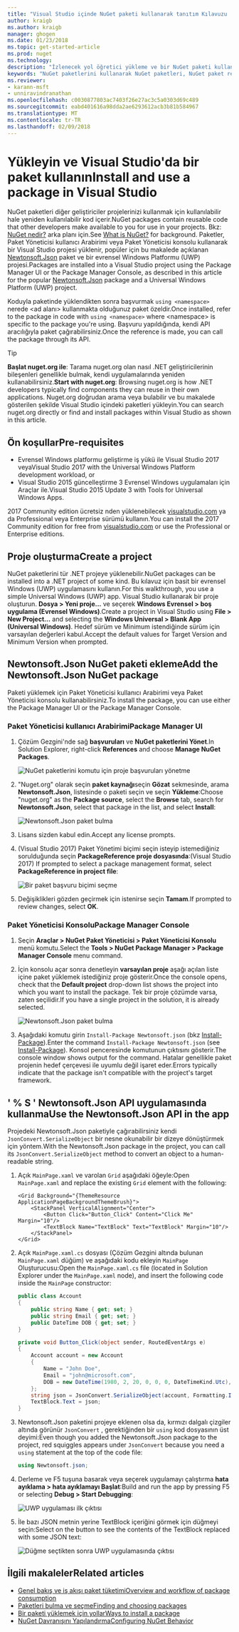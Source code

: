 ```yaml
---
title: "Visual Studio içinde NuGet paketi kullanarak tanıtım Kılavuzu | Microsoft Docs"
author: kraigb
ms.author: kraigb
manager: ghogen
ms.date: 01/23/2018
ms.topic: get-started-article
ms.prod: nuget
ms.technology: 
description: "İzlenecek yol öğretici yükleme ve bir NuGet paketi kullanarak bir Visual Studio projesi işleme."
keywords: "NuGet paketlerini kullanarak NuGet paketleri, NuGet paket referanslarını yükleme NuGet, NuGet paketi tüketim yükleyin"
ms.reviewer:
- karann-msft
- unniravindranathan
ms.openlocfilehash: c0030877803ac7403f26e27ac3c5a0303d69c489
ms.sourcegitcommit: eabd401616a98dda2ae6293612acb3b81b584967
ms.translationtype: MT
ms.contentlocale: tr-TR
ms.lasthandoff: 02/09/2018
---
```

# <a name="install-and-use-a-package-in-visual-studio"></a><span data-ttu-id="4f6f9-104">Yükleyin ve Visual Studio'da bir paket kullanın</span><span class="sxs-lookup"><span data-stu-id="4f6f9-104">Install and use a package in Visual Studio</span></span>

<span data-ttu-id="4f6f9-105">NuGet paketleri diğer geliştiriciler projelerinizi kullanmak için kullanılabilir hale yeniden kullanılabilir kod içerir.</span><span class="sxs-lookup"><span data-stu-id="4f6f9-105">NuGet packages contain reusable code that other developers make available to you for use in your projects.</span></span> <span data-ttu-id="4f6f9-106">Bkz: [NuGet nedir?](../What-is-NuGet.md) arka planı için.</span><span class="sxs-lookup"><span data-stu-id="4f6f9-106">See [What is NuGet?](../What-is-NuGet.md) for background.</span></span> <span data-ttu-id="4f6f9-107">Paketler, Paket Yöneticisi kullanıcı Arabirimi veya Paket Yöneticisi konsolu kullanarak bir Visual Studio projesi yüklenir, popüler için bu makalede açıklanan [Newtonsoft.Json](https://www.nuget.org/packages/Newtonsoft.Json/) paket ve bir evrensel Windows Platformu (UWP) projesi.</span><span class="sxs-lookup"><span data-stu-id="4f6f9-107">Packages are installed into a Visual Studio project using the Package Manager UI or the Package Manager Console, as described in this article for the popular [Newtonsoft.Json](https://www.nuget.org/packages/Newtonsoft.Json/) package and a Universal Windows Platform (UWP) project.</span></span>

<span data-ttu-id="4f6f9-108">Koduyla paketinde yüklendikten sonra başvurmak `using <namespace>` nerede \<ad alanı\> kullanmakta olduğunuz paket özeldir.</span><span class="sxs-lookup"><span data-stu-id="4f6f9-108">Once installed, refer to the package in code with `using <namespace>` where \<namespace\> is specific to the package you're using.</span></span> <span data-ttu-id="4f6f9-109">Başvuru yapıldığında, kendi API aracılığıyla paket çağırabilirsiniz.</span><span class="sxs-lookup"><span data-stu-id="4f6f9-109">Once the reference is made, you can call the package through its API.</span></span>

> [!Tip]
> <span data-ttu-id="4f6f9-110">**Başlat nuget.org ile**: Tarama nuget.org olan nasıl .NET geliştiricilerinin bileşenleri genellikle bulmak, kendi uygulamalarında yeniden kullanabilirsiniz.</span><span class="sxs-lookup"><span data-stu-id="4f6f9-110">**Start with nuget.org**: Browsing nuget.org is how .NET developers typically find components they can reuse in their own applications.</span></span> <span data-ttu-id="4f6f9-111">Nuget.org doğrudan arama veya bulabilir ve bu makalede gösterilen şekilde Visual Studio içindeki paketleri yükleyin.</span><span class="sxs-lookup"><span data-stu-id="4f6f9-111">You can search nuget.org directly or find and install packages within Visual Studio as shown in this article.</span></span>

## <a name="pre-requisites"></a><span data-ttu-id="4f6f9-112">Ön koşullar</span><span class="sxs-lookup"><span data-stu-id="4f6f9-112">Pre-requisites</span></span>

- <span data-ttu-id="4f6f9-113">Evrensel Windows platformu geliştirme iş yükü ile Visual Studio 2017 veya</span><span class="sxs-lookup"><span data-stu-id="4f6f9-113">Visual Studio 2017 with the Universal Windows Platform development workload, or</span></span>
- <span data-ttu-id="4f6f9-114">Visual Studio 2015 güncelleştirme 3 Evrensel Windows uygulamaları için Araçlar ile.</span><span class="sxs-lookup"><span data-stu-id="4f6f9-114">Visual Studio 2015 Update 3 with Tools for Universal Windows Apps.</span></span>

<span data-ttu-id="4f6f9-115">2017 Community edition ücretsiz nden yüklenebilecek [visualstudio.com](https://www.visualstudio.com/) ya da Professional veya Enterprise sürümü kullanın.</span><span class="sxs-lookup"><span data-stu-id="4f6f9-115">You can install the 2017 Community edition for free from [visualstudio.com](https://www.visualstudio.com/) or use the Professional or Enterprise editions.</span></span>

## <a name="create-a-project"></a><span data-ttu-id="4f6f9-116">Proje oluşturma</span><span class="sxs-lookup"><span data-stu-id="4f6f9-116">Create a project</span></span>

<span data-ttu-id="4f6f9-117">NuGet paketlerini tür .NET projeye yüklenebilir.</span><span class="sxs-lookup"><span data-stu-id="4f6f9-117">NuGet packages can be installed into a .NET project of some kind.</span></span> <span data-ttu-id="4f6f9-118">Bu kılavuz için basit bir evrensel Windows (UWP) uygulamasını kullanın.</span><span class="sxs-lookup"><span data-stu-id="4f6f9-118">For this walkthrough, you use a simple Universal Windows (UWP) app.</span></span> <span data-ttu-id="4f6f9-119">Visual Studio kullanarak bir proje oluşturun. **Dosya > Yeni proje...**  ve seçerek **Windows Evrensel > boş uygulama (Evrensel Windows)**.</span><span class="sxs-lookup"><span data-stu-id="4f6f9-119">Create a project in Visual Studio using **File > New Project...** and selecting the **Windows Universal > Blank App (Universal Windows)**.</span></span> <span data-ttu-id="4f6f9-120">Hedef sürüm ve Minimum istendiğinde sürüm için varsayılan değerleri kabul.</span><span class="sxs-lookup"><span data-stu-id="4f6f9-120">Accept the default values for Target Version and Minimum Version when prompted.</span></span>

## <a name="add-the-newtonsoftjson-nuget-package"></a><span data-ttu-id="4f6f9-121">Newtonsoft.Json NuGet paketi ekleme</span><span class="sxs-lookup"><span data-stu-id="4f6f9-121">Add the Newtonsoft.Json NuGet package</span></span>

<span data-ttu-id="4f6f9-122">Paketi yüklemek için Paket Yöneticisi kullanıcı Arabirimi veya Paket Yöneticisi konsolu kullanabilirsiniz.</span><span class="sxs-lookup"><span data-stu-id="4f6f9-122">To install the package, you can use either the Package Manager UI or the Package Manager Console.</span></span>

### <a name="package-manager-ui"></a><span data-ttu-id="4f6f9-123">Paket Yöneticisi kullanıcı Arabirimi</span><span class="sxs-lookup"><span data-stu-id="4f6f9-123">Package Manager UI</span></span>

1. <span data-ttu-id="4f6f9-124">Çözüm Gezgini'nde sağ **başvuruları** ve **NuGet paketlerini Yönet**.</span><span class="sxs-lookup"><span data-stu-id="4f6f9-124">In Solution Explorer, right-click **References** and choose **Manage NuGet Packages**.</span></span>

    ![NuGet paketlerini komutu için proje başvuruları yönetme](media/QS_Use-02-ManageNuGetPackages.png)

1. <span data-ttu-id="4f6f9-126">"Nuget.org" olarak seçin **paket kaynağı**seçin **Gözat** sekmesinde, arama **Newtonsoft.Json**, listesinde o paketi seçin ve seçin  **Yükleme**:</span><span class="sxs-lookup"><span data-stu-id="4f6f9-126">Choose "nuget.org" as the **Package source**, select the **Browse** tab, search for **Newtonsoft.Json**, select that package in the list, and select **Install**:</span></span>

    ![Newtonsoft.Json paket bulma](media/QS_Use-03-NewtonsoftJson.png)

1. <span data-ttu-id="4f6f9-128">Lisans sizden kabul edin.</span><span class="sxs-lookup"><span data-stu-id="4f6f9-128">Accept any license prompts.</span></span>

1. <span data-ttu-id="4f6f9-129">(Visual Studio 2017) Paket Yönetimi biçimi seçin isteyip istemediğiniz sorulduğunda seçin **PackageReference proje dosyasında**:</span><span class="sxs-lookup"><span data-stu-id="4f6f9-129">(Visual Studio 2017) If prompted to select a package management format, select **PackageReference in project file**:</span></span>

    ![Bir paket başvuru biçimi seçme](media/QS_Use-03b-SelectFormat.png)

1. <span data-ttu-id="4f6f9-131">Değişiklikleri gözden geçirmek için istenirse seçin **Tamam**.</span><span class="sxs-lookup"><span data-stu-id="4f6f9-131">If prompted to review changes, select **OK**.</span></span>

### <a name="package-manager-console"></a><span data-ttu-id="4f6f9-132">Paket Yöneticisi Konsolu</span><span class="sxs-lookup"><span data-stu-id="4f6f9-132">Package Manager Console</span></span>

1. <span data-ttu-id="4f6f9-133">Seçin **Araçlar > NuGet Paket Yöneticisi > Paket Yöneticisi Konsolu** menü komutu.</span><span class="sxs-lookup"><span data-stu-id="4f6f9-133">Select the **Tools > NuGet Package Manager > Package Manager Console** menu command.</span></span>

1. <span data-ttu-id="4f6f9-134">İçin konsolu açar sonra denetleyin **varsayılan proje** aşağı açılan liste içine paket yüklemek istediğiniz proje gösterir.</span><span class="sxs-lookup"><span data-stu-id="4f6f9-134">Once the console opens, check that the **Default project** drop-down list shows the project into which you want to install the package.</span></span> <span data-ttu-id="4f6f9-135">Tek bir proje çözümde varsa, zaten seçilidir.</span><span class="sxs-lookup"><span data-stu-id="4f6f9-135">If you have a single project in the solution, it is already selected.</span></span>

    ![Newtonsoft.Json paket bulma](media/QS_Use-08-Console1.png)

1. <span data-ttu-id="4f6f9-137">Aşağıdaki komutu girin `Install-Package Newtonsoft.json` (bkz [Install-Package](../tools/ps-ref-install-package.md)).</span><span class="sxs-lookup"><span data-stu-id="4f6f9-137">Enter the command `Install-Package Newtonsoft.json` (see [Install-Package](../tools/ps-ref-install-package.md)).</span></span> <span data-ttu-id="4f6f9-138">Konsol penceresinde komutunun çıktısını gösterir.</span><span class="sxs-lookup"><span data-stu-id="4f6f9-138">The console window shows output for the command.</span></span> <span data-ttu-id="4f6f9-139">Hatalar genellikle paket projenin hedef çerçevesi ile uyumlu değil işaret eder.</span><span class="sxs-lookup"><span data-stu-id="4f6f9-139">Errors typically indicate that the package isn't compatible with the project's target framework.</span></span>

## <a name="use-the-newtonsoftjson-api-in-the-app"></a><span data-ttu-id="4f6f9-140">' % S ' Newtonsoft.Json API uygulamasında kullanma</span><span class="sxs-lookup"><span data-stu-id="4f6f9-140">Use the Newtonsoft.Json API in the app</span></span>

<span data-ttu-id="4f6f9-141">Projedeki Newtonsoft.Json paketiyle çağırabilirsiniz kendi `JsonConvert.SerializeObject` bir nesne okunabilir bir dizeye dönüştürmek için yöntem.</span><span class="sxs-lookup"><span data-stu-id="4f6f9-141">With the Newtonsoft.Json package in the project, you can call its `JsonConvert.SerializeObject` method to convert an object to a human-readable string.</span></span>

1. <span data-ttu-id="4f6f9-142">Açık `MainPage.xaml` ve varolan `Grid` aşağıdaki öğeyle:</span><span class="sxs-lookup"><span data-stu-id="4f6f9-142">Open `MainPage.xaml` and replace the existing `Grid` element with the following:</span></span>

    ```xaml
    <Grid Background="{ThemeResource ApplicationPageBackgroundThemeBrush}">
        <StackPanel VerticalAlignment="Center">
            <Button Click="Button_Click" Content="Click Me" Margin="10"/>
            <TextBlock Name="TextBlock" Text="TextBlock" Margin="10"/>
        </StackPanel>
    </Grid>
    ```

1. <span data-ttu-id="4f6f9-143">Açık `MainPage.xaml.cs` dosyası (Çözüm Gezgini altında bulunan `MainPage.xaml` düğüm) ve aşağıdaki kodu ekleyin `MainPage` Oluşturucusu:</span><span class="sxs-lookup"><span data-stu-id="4f6f9-143">Open the `MainPage.xaml.cs` file (located in Solution Explorer under the `MainPage.xaml` node), and insert the following code inside the `MainPage` constructor:</span></span>

    ```cs
    public class Account
    {
        public string Name { get; set; }
        public string Email { get; set; }
        public DateTime DOB { get; set; }
    }

    private void Button_Click(object sender, RoutedEventArgs e)
    {
        Account account = new Account
        {
            Name = "John Doe",
            Email = "john@microsoft.com",
            DOB = new DateTime(1980, 2, 20, 0, 0, 0, DateTimeKind.Utc),
        };
        string json = JsonConvert.SerializeObject(account, Formatting.Indented);
        TextBlock.Text = json;
    }
    ```

1. <span data-ttu-id="4f6f9-144">Newtonsoft.Json paketini projeye eklenen olsa da, kırmızı dalgalı çizgiler altında görünür `JsonConvert` , gerektiğinden bir `using` kod dosyasının üst deyimi:</span><span class="sxs-lookup"><span data-stu-id="4f6f9-144">Even though you added the Newtonsoft.Json package to the project, red squiggles appears under `JsonConvert` because you need a `using` statement at the top of the code file:</span></span>

    ```cs
    using Newtonsoft.json;
    ```

1. <span data-ttu-id="4f6f9-145">Derleme ve F5 tuşuna basarak veya seçerek uygulamayı çalıştırma **hata ayıklama > hata ayıklamayı Başlat**:</span><span class="sxs-lookup"><span data-stu-id="4f6f9-145">Build and run the app by pressing F5 or selecting **Debug > Start Debugging**:</span></span>

    ![UWP uygulaması ilk çıktısı](media/QS_Use-06-AppStart.png)

1. <span data-ttu-id="4f6f9-147">İle bazı JSON metnin yerine TextBlock içeriğini görmek için düğmeyi seçin:</span><span class="sxs-lookup"><span data-stu-id="4f6f9-147">Select on the button to see the contents of the TextBlock replaced with some JSON text:</span></span>

    ![Düğme seçtikten sonra UWP uygulamasında çıktısı](media/QS_Use-07-AppEnd.png)

## <a name="related-articles"></a><span data-ttu-id="4f6f9-149">İlgili makaleler</span><span class="sxs-lookup"><span data-stu-id="4f6f9-149">Related articles</span></span>

- [<span data-ttu-id="4f6f9-150">Genel bakış ve iş akışı paket tüketimi</span><span class="sxs-lookup"><span data-stu-id="4f6f9-150">Overview and workflow of package consumption</span></span>](../consume-packages/overview-and-workflow.md)
- [<span data-ttu-id="4f6f9-151">Paketleri bulma ve seçme</span><span class="sxs-lookup"><span data-stu-id="4f6f9-151">Finding and choosing packages</span></span>](../consume-packages/finding-and-choosing-packages.md)
- [<span data-ttu-id="4f6f9-152">Bir paketi yüklemek için yollar</span><span class="sxs-lookup"><span data-stu-id="4f6f9-152">Ways to install a package</span></span>](../consume-packages/ways-to-install-a-package.md)
- [<span data-ttu-id="4f6f9-153">NuGet Davranışını Yapılandırma</span><span class="sxs-lookup"><span data-stu-id="4f6f9-153">Configuring NuGet Behavior</span></span>](../consume-packages/configuring-nuget-behavior.md)
